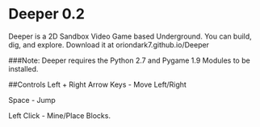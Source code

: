 # Deeper 0.2
Deeper is a 2D Sandbox Video Game based Underground. You can build, dig, and explore.
Download it at oriondark7.github.io/Deeper

###Note: Deeper requires the Python 2.7 and Pygame 1.9 Modules to be installed.

##Controls
Left + Right Arrow Keys - Move Left/Right

Space - Jump

Left Click - Mine/Place Blocks.
